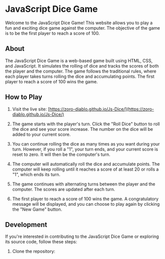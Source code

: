 # JavaScript Dice Game

Welcome to the JavaScript Dice Game! This website allows you to play a fun and exciting dice game against the computer. The objective of the game is to be the first player to reach a score of 100.

## About

The JavaScript Dice Game is a web-based game built using HTML, CSS, and JavaScript. It simulates the rolling of dice and tracks the scores of both the player and the computer. The game follows the traditional rules, where each player takes turns rolling the dice and accumulating points. The first player to reach a score of 100 wins the game.

## How to Play

1. Visit the live site: [https://zoro-diablo.github.io/Js-Dice/](https://zoro-diablo.github.io/Js-Dice/)

2. The game starts with the player's turn. Click the "Roll Dice" button to roll the dice and see your score increase. The number on the dice will be added to your current score.

3. You can continue rolling the dice as many times as you want during your turn. However, if you roll a "1", your turn ends, and your current score is reset to zero. It will then be the computer's turn.

4. The computer will automatically roll the dice and accumulate points. The computer will keep rolling until it reaches a score of at least 20 or rolls a "1", which ends its turn.

5. The game continues with alternating turns between the player and the computer. The scores are updated after each turn.

6. The first player to reach a score of 100 wins the game. A congratulatory message will be displayed, and you can choose to play again by clicking the "New Game" button.

## Development

If you're interested in contributing to the JavaScript Dice Game or exploring its source code, follow these steps:

1. Clone the repository:
